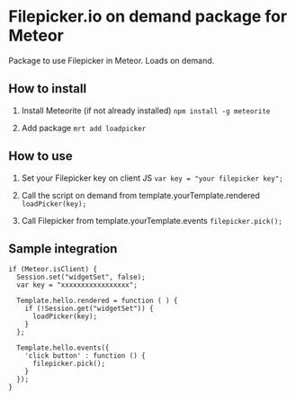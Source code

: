 # Filepicker.io on demand package for Meteor

Package to use Filepicker in Meteor. Loads on demand.

## How to install

1. Install Meteorite (if not already installed)
```npm install -g meteorite```

2. Add package
```mrt add loadpicker```

## How to use

1. Set your Filepicker key on client JS
```var key = "your filepicker key";```

2. Call the script on demand from template.yourTemplate.rendered
```loadPicker(key);```

3. Call Filepicker from template.yourTemplate.events
```filepicker.pick();```


## Sample integration

```
if (Meteor.isClient) {
  Session.set("widgetSet", false);
  var key = "xxxxxxxxxxxxxxxxx";

  Template.hello.rendered = function ( ) { 
    if (!Session.get("widgetSet")) {  
      loadPicker(key);
    }
  };

  Template.hello.events({
    'click button' : function () {
      filepicker.pick();
    }
  });
}
```